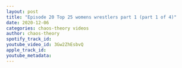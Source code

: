 ```yaml
---
layout: post
title: "Episode 20 Top 25 womens wrestlers part 1 (part 1 of 4)"
date: 2020-12-06
categories: chaos-theory videos
author: chaos-theory
spotify_track_id: 
youtube_video_id: 3Gw2ZhEsbvQ
apple_track_id: 
youtube_metadata: 
---
```

